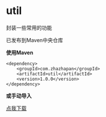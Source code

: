 # util
封装一些常用的功能

已发布到Maven中央仓库

**使用Maven**

```
<dependency>
    <groupId>com.zhazhapan</groupId>
    <artifactId>util</artifactId>
    <version>1.0.0</version>
</dependency>
```

**或手动导入**

[点我下载](http://oq3iwfipo.bkt.clouddn.com/tools/zhazhapan/util.jar)

